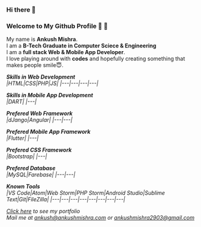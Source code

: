 ### Hi there 👋
### Welcome to My Github Profile	:pray:	:pray:

My name is <b>Ankush Mishra</b>. <br>
I am a <b>B-Tech Graduate in Computer Sciece & Engineering</b><br>
I am a <b>full stack Web & Mobile App Developer</b>. <br>
I love playing around with <b>codes</b> and hopefully creating something that makes people smile:innocent:. <br>

<i><b>Skills in Web Development</b><i> <br>
|HTML|CSS|PHP|JS|
|---|---|---|---|

<i><b>Skills in Mobile App Development</b><i> <br>
|DART|
|---|

<i><b>Prefered Web Framework</b><i> <br>
|dJango|Angular|
|---|---|

<i><b>Prefered Mobile App Framework</b><i> <br>
|Flutter|
|---|
  
<i><b>Prefered CSS Framework</b><i> <br>
|Bootstrap|
|---|
  
<i><b>Prefered Database</b><i> <br>
|MySQL|Farebase|
|---|---|

<i><b>Known Tools</b><i> <br>
|VS Code|Atom|Web Storm|PHP Storm|Android Studio|Sublime Text|Git|FileZilla|
|---|---|---|---|---|---|---|---|
  
[Click here](https://www.ankushmishra.com "My Portfolio") to see my portfolio <br>
Mail me at [ankush@ankushmishra.com](mailto:ankush@ankushmishra.com) or [ankushmishra2903@gmail.com](mailto:ankushmishra2903@gmail.com)
